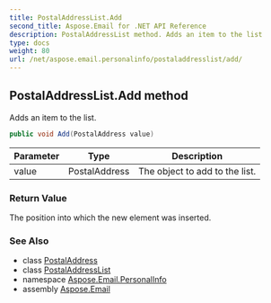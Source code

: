 ```yaml
---
title: PostalAddressList.Add
second_title: Aspose.Email for .NET API Reference
description: PostalAddressList method. Adds an item to the list
type: docs
weight: 80
url: /net/aspose.email.personalinfo/postaladdresslist/add/
---
```

## PostalAddressList.Add method

Adds an item to the list.

```csharp
public void Add(PostalAddress value)
```

| Parameter | Type | Description |
| --- | --- | --- |
| value | PostalAddress | The object to add to the list. |

### Return Value

The position into which the new element was inserted.

### See Also

* class [PostalAddress](../../postaladdress/)
* class [PostalAddressList](../)
* namespace [Aspose.Email.PersonalInfo](../../postaladdresslist/)
* assembly [Aspose.Email](../../../)



